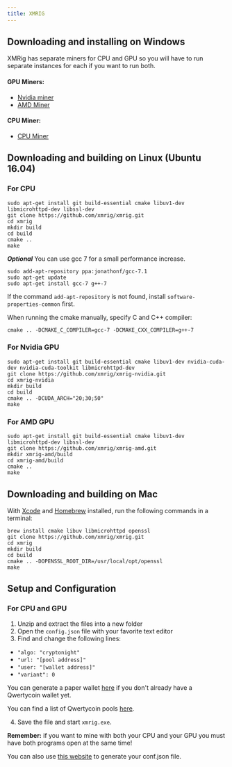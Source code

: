 ```yaml
---
title: XMRIG
---
```


## Downloading and installing on Windows
XMRig has separate miners for CPU and GPU so you will have to run separate instances for each if you want to run both.

#### GPU Miners:
* [Nvidia miner](https://github.com/xmrig/xmrig-nvidia/releases)
* [AMD Miner](https://github.com/xmrig/xmrig-amd/releases)

#### CPU Miner:
* [CPU Miner](https://github.com/xmrig/xmrig/releases)

## Downloading and building on Linux (Ubuntu 16.04)
### For CPU

```
sudo apt-get install git build-essential cmake libuv1-dev libmicrohttpd-dev libssl-dev
git clone https://github.com/xmrig/xmrig.git
cd xmrig
mkdir build
cd build
cmake ..
make
```

***Optional***
You can use gcc 7 for a small performance increase.

```
sudo add-apt-repository ppa:jonathonf/gcc-7.1
sudo apt-get update
sudo apt-get install gcc-7 g++-7
```

If the command ```add-apt-repository``` is not found, install ```software-properties-common``` first.

When running the cmake manually, specify C and C++ compiler:

```cmake .. -DCMAKE_C_COMPILER=gcc-7 -DCMAKE_CXX_COMPILER=g++-7```

### For Nvidia GPU

```
sudo apt-get install git build-essential cmake libuv1-dev nvidia-cuda-dev nvidia-cuda-toolkit libmicrohttpd-dev
git clone https://github.com/xmrig/xmrig-nvidia.git
cd xmrig-nvidia
mkdir build
cd build
cmake .. -DCUDA_ARCH="20;30;50"
make
```
### For AMD GPU

```
sudo apt-get install git build-essential cmake libuv1-dev libmicrohttpd-dev libssl-dev
git clone https://github.com/xmrig/xmrig-amd.git
mkdir xmrig-amd/build
cd xmrig-amd/build
cmake ..
make
```

## Downloading and building on Mac
With [Xcode](https://developer.apple.com/xcode/) and [Homebrew](https://brew.sh/) installed, run the following commands in a terminal:

```
brew install cmake libuv libmicrohttpd openssl
git clone https://github.com/xmrig/xmrig.git
cd xmrig
mkdir build
cd build
cmake .. -DOPENSSL_ROOT_DIR=/usr/local/opt/openssl
make
```

## Setup and Configuration
### For CPU and GPU
1. Unzip and extract the files into a new folder
2. Open the ```config.json``` file with your favorite text editor
3. Find and change the following lines:
* ```"algo: "cryptonight"```
* ```"url: "[pool address]"```
* ```"user: "[wallet address]"```
* ```"variant": 0```

You can generate a paper wallet [here](https://github.com/qwertycoin-org/qwertycoin/wiki/Making-a-Paper-Wallet) if you don't already have a Qwertycoin wallet yet.

You can find a list of Qwertycoin pools [here](https://explorer.qwertycoin.org/#pools).

4. Save the file and start ```xmrig.exe```.

**Remember:**  if you want to mine with both your CPU and your GPU you must have both programs open at the same time!

You can also use [this website](https://config.xmrig.com/xmrig) to generate your conf.json file.
